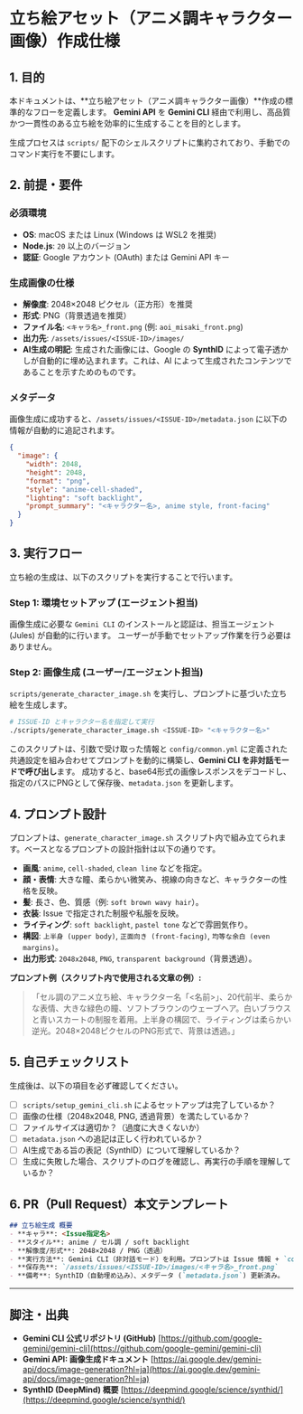 # 立ち絵アセット（アニメ調キャラクター画像）作成仕様

## 1. 目的
本ドキュメントは、**立ち絵アセット（アニメ調キャラクター画像）**作成の標準的なフローを定義します。
**Gemini API** を **Gemini CLI** 経由で利用し、高品質かつ一貫性のある立ち絵を効率的に生成することを目的とします。

生成プロセスは `scripts/` 配下のシェルスクリプトに集約されており、手動でのコマンド実行を不要にします。

## 2. 前提・要件

### 必須環境
- **OS**: macOS または Linux (Windows は WSL2 を推奨)
- **Node.js**: `20` 以上のバージョン
- **認証**: Google アカウント (OAuth) または Gemini API キー

### 生成画像の仕様
- **解像度**: 2048×2048 ピクセル（正方形）を推奨
- **形式**: PNG（背景透過を推奨）
- **ファイル名**: `<キャラ名>_front.png` (例: `aoi_misaki_front.png`)
- **出力先**: `/assets/issues/<ISSUE-ID>/images/`
- **AI生成の明記**: 生成された画像には、Google の **SynthID** によって電子透かしが自動的に埋め込まれます。これは、AI によって生成されたコンテンツであることを示すためのものです。

### メタデータ
画像生成に成功すると、`/assets/issues/<ISSUE-ID>/metadata.json` に以下の情報が自動的に追記されます。
```json
{
  "image": {
    "width": 2048,
    "height": 2048,
    "format": "png",
    "style": "anime-cell-shaded",
    "lighting": "soft backlight",
    "prompt_summary": "<キャラクター名>, anime style, front-facing"
  }
}
```

## 3. 実行フロー
立ち絵の生成は、以下のスクリプトを実行することで行います。

### Step 1: 環境セットアップ (エージェント担当)
画像生成に必要な `Gemini CLI` のインストールと認証は、担当エージェント (Jules) が自動的に行います。
ユーザーが手動でセットアップ作業を行う必要はありません。

### Step 2: 画像生成 (ユーザー/エージェント担当)
`scripts/generate_character_image.sh` を実行し、プロンプトに基づいた立ち絵を生成します。
```bash
# ISSUE-ID とキャラクター名を指定して実行
./scripts/generate_character_image.sh <ISSUE-ID> "<キャラクター名>"
```
このスクリプトは、引数で受け取った情報と `config/common.yml` に定義された共通設定を組み合わせてプロンプトを動的に構築し、**Gemini CLI を非対話モードで呼び出し**ます。
成功すると、base64形式の画像レスポンスをデコードし、指定のパスにPNGとして保存後、`metadata.json` を更新します。

## 4. プロンプト設計
プロンプトは、`generate_character_image.sh` スクリプト内で組み立てられます。ベースとなるプロンプトの設計指針は以下の通りです。

- **画風**: `anime`, `cell-shaded`, `clean line` などを指定。
- **顔・表情**: 大きな瞳、柔らかい微笑み、視線の向きなど、キャラクターの性格を反映。
- **髪**: 長さ、色、質感（例: `soft brown wavy hair`）。
- **衣装**: Issue で指定された制服や私服を反映。
- **ライティング**: `soft backlight`, `pastel tone` などで雰囲気作り。
- **構図**: `上半身 (upper body)`, `正面向き (front-facing)`, `均等な余白 (even margins)`。
- **出力形式**: `2048x2048`, `PNG`, `transparent background`（背景透過）。

**プロンプト例（スクリプト内で使用される文章の例）:**
> 「セル調のアニメ立ち絵、キャラクター名「<名前>」、20代前半、柔らかな表情、大きな緑色の瞳、ソフトブラウンのウェーブヘア。白いブラウスと青いスカートの制服を着用。上半身の構図で、ライティングは柔らかい逆光。2048×2048ピクセルのPNG形式で、背景は透過。」

## 5. 自己チェックリスト
生成後は、以下の項目を必ず確認してください。

- [ ] `scripts/setup_gemini_cli.sh` によるセットアップは完了しているか？
- [ ] 画像の仕様（2048x2048, PNG, 透過背景）を満たしているか？
- [ ] ファイルサイズは適切か？（過度に大きくないか）
- [ ] `metadata.json` への追記は正しく行われているか？
- [ ] AI生成である旨の表記（SynthID）について理解しているか？
- [ ] 生成に失敗した場合、スクリプトのログを確認し、再実行の手順を理解しているか？

## 6. PR（Pull Request）本文テンプレート
```markdown
## 立ち絵生成 概要
- **キャラ**: <Issue指定名>
- **スタイル**: anime / セル調 / soft backlight
- **解像度/形式**: 2048×2048 / PNG（透過）
- **実行方法**: Gemini CLI（非対話モード）を利用。プロンプトは Issue 情報 + `common.yml` から構成。
- **保存先**: `/assets/issues/<ISSUE-ID>/images/<キャラ名>_front.png`
- **備考**: SynthID（自動埋め込み）、メタデータ (`metadata.json`) 更新済み。
```

---
## 脚注・出典
- **Gemini CLI 公式リポジトリ (GitHub)**
  [https://github.com/google-gemini/gemini-cli](https://github.com/google-gemini/gemini-cli)
- **Gemini API: 画像生成ドキュメント**
  [https://ai.google.dev/gemini-api/docs/image-generation?hl=ja](https://ai.google.dev/gemini-api/docs/image-generation?hl=ja)
- **SynthID (DeepMind) 概要**
  [https://deepmind.google/science/synthid/](https://deepmind.google/science/synthid/)
